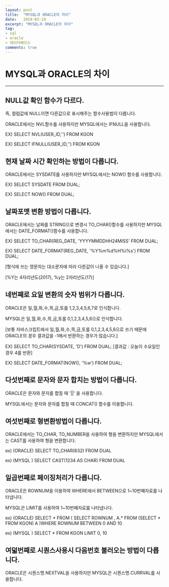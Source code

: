 ```yaml
---
layout: post
title:  "MYSQL과 ORACLE의 차이"
date:   2019-03-19
excerpt: "MYSQL과 ORACLE의 차이"
tag:
- sql
- oracle
- 데이터베이스
comments: true
---
```


# MYSQL과 ORACLE의 차이

---

## NULL값 확인 함수가 다르다.

즉, 컬럼값에 NULL이면 다른값으로 표시해주는 함수사용법이 다릅니다.

ORACLE에서는 NVL함수를 사용하지만 MYSQL에서는 IFNULL을 사용합니다.

EX) SELECT NVL(USER_ID,'') FROM KGON

EX) SELECT IFNULL(USER_ID,'') FROM KGON

## 현재 날짜 시간 확인하는 방법이 다릅니다.

ORACLE에서는 SYSDATE를 사용하지만 MYSQL에서는 NOW() 함수를 사용합니다.

EX) SELECT SYSDATE FROM DUAL;

EX) SELECT NOW() FROM DUAL;

## 날짜포맷 변환 방법이 다릅니다.

ORACLE에서는 날짜를 STRING으로 변경시 TO_CHAR()함수를 사용하지만 MYSQL에서는 DATE_FORMAT()함수를 사용합니다.

EX) SELECT TO_CHAR(REG_DATE, 'YYYYMMDDHH24MISS' FROM DUAL;

EX) SELECT DATE_FORMAT(REG_DATE, '%Y%m%d%H%i%s') FROM DUAL;

[형식에 쓰는 영문자는 대소문자에 따라 다른값이 나올 수 있습니다.]

[%Y는 4자리년도(2017), %y는 2자리년도(17)]

## 네번째로 요일 변환의 숫자 범위가 다릅니다.

ORACLE은 일,월,화,수,목,금,토를 1,2,3,4,5,6,7로 인식합니다.

MYSQL은 일,월,화,수,목,금,토를 0,1,2,3,4,5,6으로 인식합니다.

[보통 자바스크립트에서 일,월,화,수,목,금,토를 0,1,2,3,4,5,6으로 쓰기 때문에 ORACLE의 경우 결과값을 -1해서 반환하는 경우가 많습니다.]

EX) SELECT TO_CHAR(SYSDATE, 'D') FROM DUAL; [결과값 : 오늘이 수요일인 경우 4를 반환]

EX) SELECT DATE_FORMAT(NOW(), '%w') FROM DUAL;

## 다섯번째로 문자와 문자 합치는 방법이 다릅니다.

ORACLE은 문자와 문자를 합칠 때 '||' 을 사용합니다.

MYSQL에서는 문자와 문자를 합칠 때 CONCAT() 함수를 이용합니다.

## 여섯번째로 **형변환**방법이 다릅니다.

ORACLE에서는 TO_CHAR, TO_NUMBER을 사용하여 형을 변환하지만 MYSQL에서는 CAST를 사용하여 형을 변환합니다.

ex) (ORACLE) SELECT TO_CHAR(632) FROM DUAL

ex) (MYSQL ) SELECT CAST(1234 AS CHAR) FROM DUAL

## 일곱번째로 **페이징처리**가 다릅니다.

ORACLE은 ROWNUM을 이용하여 WHERE에서 BETWEEN으로 1~10번째자료를 나타냅니다.

MYSQL은 LIMIT를 사용하여 1~10번째자료를 나타냅니다.

ex) (ORACLE) SELECT * FROM ( SELECT ROWNUM , A.* FROM (SELECT * FROM KGON) A )WHERE ROWNUM BETWEEN 0 AND 10

ex) (MYSQL ) SELECT * FROM KGON LIMIT 0, 10

## 여덟번째로 **시퀀스사용시 다음번호 불러오는 방법**이 다릅니다.

ORACLE은 시퀀스명.NEXTVAL을 사용하지만 MYSQL은 시퀀스명.CURRVAL를 사용합니다.
